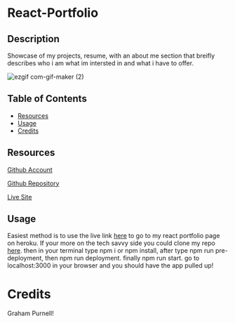 # React-Portfolio

## Description
Showcase of my projects, resume, with an about me section that breifly describes who i am what im intersted in and what i have to offer. 

![ezgif com-gif-maker (2)](https://user-images.githubusercontent.com/104460100/181843023-44d4afb1-7b69-494b-aa4e-1153494ca08e.gif)

## Table of Contents
      
- [Resources](#Resources)
- [Usage](#usage)
- [Credits](#credits)
      
## Resources
[Github Account](https://github.com/GrahamP98)

[Github Repository](https://github.com/GrahamP98/React-Portfolio)

[Live Site](https://nameless-mountain-39081.herokuapp.com/)

## Usage
Easiest method is to use the live link [here](https://nameless-mountain-39081.herokuapp.com/) to go to my react portfolio page on heroku. If your more on the tech savvy side you could clone my repo [here](https://github.com/GrahamP98/React-Portfolio). then in your terminal type npm i or npm install, after type npm run pre-deployment, then npm run deployment. finally npm run start. go to localhost:3000 in your browser and you should have the app pulled up!

# Credits
Graham Purnell!
